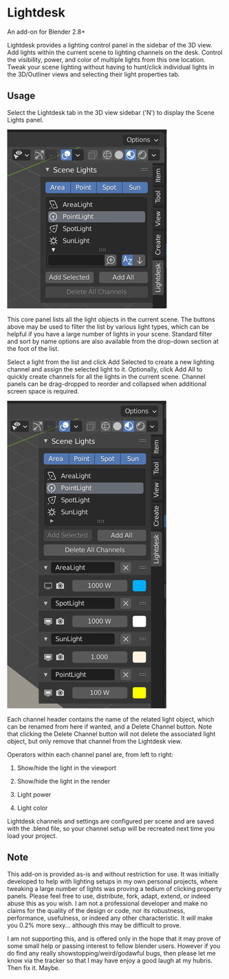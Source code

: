 # Lightdesk

An add-on for Blender 2.8+

Lightdesk provides a lighting control panel in the sidebar of the 3D view.
Add lights within the current scene to lighting channels on the desk. Control the visibility, power, and color of multiple lights from this one location. Tweak your scene lighting without having to hunt/click individual lights in the 3D/Outliner views and selecting their light properties tab.

## Usage

Select the Lightdesk tab in the 3D view sidebar ('N') to display the Scene Lights panel.

![Light selection](lights.png)

This core panel lists all the light objects in the current scene. The buttons above may be used to filter the list by various light types, which can be helpful if you have a large number of lights in your scene. Standard filter and sort by name options are also available from the drop-down section at the foot of the list.

Select a light from the list and click Add Selected to create a new lighting channel and assign the selected light to it.
Optionally, click Add All to quickly create channels for all the lights in the current scene. Channel panels can be drag-dropped to reorder and collapsed when additional screen space is required.

![Light selection](channels.png)

Each channel header contains the name of the related light object, which can be renamed from here if wanted, and a Delete Channel button. Note that clicking the Delete Channel button will not delete the associated light object, but only remove that channel from the Lightdesk view.

Operators within each channel panel are, from left to right:

1. Show/hide the light in the viewport

2. Show/hide the light in the render

3. Light power

4. Light color


Lightdesk channels and settings are configured per scene and are saved with the .blend file, so your channel setup will be recreated next time you load your project.


## Note

This add-on is provided as-is and without restriction for use. It was initially developed to help with lighting setups in my own personal projects, where tweaking a large number of lights was proving a tedium of clicking property panels. Please feel free to use, distribute, fork, adapt, extend, or indeed abuse this as you wish. I am not a professional developer and make no claims for the quality of the design or code, nor its robustness, performance, usefulness, or indeed any other characteristic. It *will* make you 0.2% more sexy... although this may be difficult to prove.

I am not supporting this, and is offered only in the hope that it may prove of some small help or passing interest to fellow blender users. However if you do find any really showstopping/weird/godawful bugs, then please let me know via the tracker so that I may have enjoy a good laugh at my hubris. Then fix it.    Maybe.
